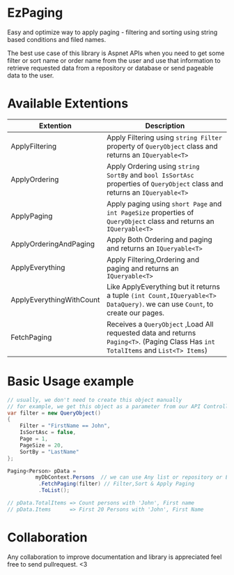 # EzPaging
Easy and optimize way to apply paging - filtering and sorting using string based conditions and filed names.

The best use case of this library is Aspnet APIs when you need to get some filter or sort name or order name from the user and use that information to retrieve requested data from a repository or database or send pageable data to the user.

# Available Extentions
|      Extention | Description          
|----------------|-------------------------------|
|ApplyFiltering  | Apply Filtering using `string Filter` property of `QueryObject` class and returns an `IQueryable<T>`
|ApplyOrdering   | Apply Ordering using `string SortBy` and `bool IsSortAsc` properties of `QueryObject` class and returns an `IQueryable<T>`
|ApplyPaging     | Apply paging using `short Page` and `int PageSize` properties of `QueryObject` class and returns an `IQueryable<T>`
|ApplyOrderingAndPaging|Apply Both Ordering and paging and returns an `IQueryable<T>`
|ApplyEverything | Apply Filtering,Ordering and paging and returns an `IQueryable<T>`
|ApplyEverythingWithCount| Like ApplyEverything but it returns a tuple `(int Count,IQueryable<T> DataQuery)`. we can use `Count`, to create our pages.
|FetchPaging| Receives a `QueryObject` ,Load All requested data and returns `Paging<T>`. (Paging Class Has `int TotalItems` and `List<T> Items`)

# Basic Usage example

```c#
// usually, we don't need to create this object manually
// for example, we get this object as a parameter from our API Controller
var filter = new QueryObject() 
{
    Filter = "FirstName == John",
    IsSortAsc = false,
    Page = 1,
    PageSize = 20,
    SortBy = "LastName"
};

Paging<Person> pData =
         myDbContext.Persons  // we can use Any list or repository or EntityFramework context
          .FetchPaging(filter) // Filter,Sort & Apply Paging 
          .ToList();

// pData.TotalItems => Count persons with 'John', First name
// pData.Items      => First 20 Persons with 'John', First Name
```


# Collaboration
Any collaboration to improve documentation and library is appreciated feel free to send pullrequest. <3





